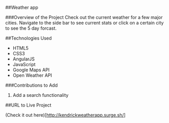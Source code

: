 ##Weather app

###Overview of the Project
Check out the current weather for a few major cities. Navigate to the side bar to see current stats or click on a certain city to see the 5 day forcast.

##Technologies Used
* HTML5
* CSS3
* AngularJS
* JavaScript
* Google Maps API
* Open Weather API

###Contributions to Add
1. Add a search functionality

##URL to Live Project

(Check it out here)[http://kendrickweatherapp.surge.sh/]
